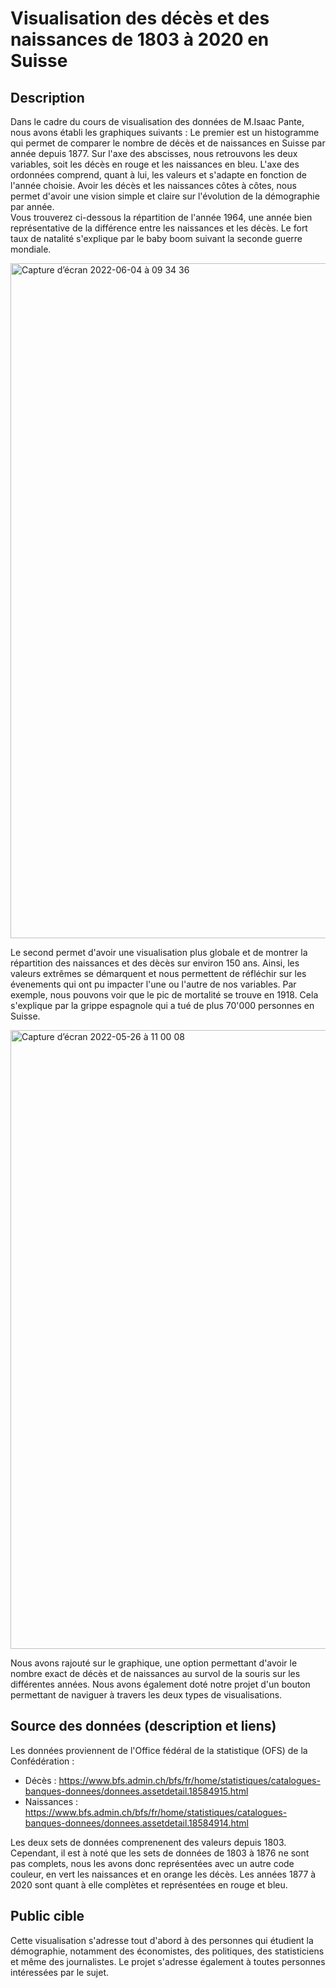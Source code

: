 
# Visualisation des décès et des naissances de 1803 à 2020 en Suisse

## Description

Dans le cadre du cours de visualisation des données de M.Isaac Pante, nous avons établi les graphiques suivants : 
Le premier est un histogramme qui permet de comparer le nombre de décès et de naissances en Suisse par année depuis 1877. Sur l'axe des abscisses, nous retrouvons les deux variables, soit les décès en rouge et les naissances en bleu. L'axe des ordonnées comprend, quant à lui, les valeurs et s'adapte en fonction de l'année choisie. Avoir les décès et les naissances côtes à côtes, nous permet d'avoir une vision simple et claire sur l'évolution de la démographie par année. 
<br>Vous trouverez ci-dessous la répartition de l'année 1964, une année bien représentative de la différence entre les naissances et les décès. Le fort taux de natalité s'explique par le baby boom suivant la seconde guerre mondiale. 

<img width="1080" alt="Capture d’écran 2022-06-04 à 09 34 36" src="https://user-images.githubusercontent.com/82398045/171991077-ef272291-782c-4ed4-83e5-f908c263fc38.png">


Le second permet d'avoir une visualisation plus globale et de montrer la répartition des naissances et des dècès sur environ 150 ans. Ainsi, les valeurs extrêmes se démarquent et nous permettent de réfléchir sur les évenements qui ont pu impacter l'une ou l'autre de nos variables. Par exemple, nous pouvons voir que le pic de mortalité se trouve en 1918. Cela s'explique par la grippe espagnole qui a tué de plus 70'000 personnes en Suisse. 

<img width="990" alt="Capture d’écran 2022-05-26 à 11 00 08" src="https://user-images.githubusercontent.com/82398045/170455471-0c17d040-d6ec-4111-8a1f-7ba3b1835701.png">

Nous avons rajouté sur le graphique, une option permettant d'avoir le nombre exact de décès et de naissances au survol de la souris sur les différentes années. Nous avons également doté notre projet d'un bouton permettant de naviguer à travers les deux types de visualisations. 

## Source des données (description et liens) 

Les données proviennent de l'Office fédéral de la statistique (OFS) de la Confédération : 
- Décès : https://www.bfs.admin.ch/bfs/fr/home/statistiques/catalogues-banques-donnees/donnees.assetdetail.18584915.html 
- Naissances : https://www.bfs.admin.ch/bfs/fr/home/statistiques/catalogues-banques-donnees/donnees.assetdetail.18584914.html 

Les deux sets de données comprenenent des valeurs depuis 1803. Cependant, il est à noté que les sets de données de 1803 à 1876 ne sont pas complets, nous les avons donc représentées avec un autre code couleur, en vert les naissances et en orange les décès. Les années 1877 à 2020 sont quant à elle complètes et représentées en rouge et bleu.

## Public cible 

Cette visualisation s'adresse tout d'abord à des personnes qui étudient la démographie, notamment des économistes, des politiques, des statisticiens et même des journalistes. Le projet s'adresse également à toutes personnes intéressées par le sujet.
